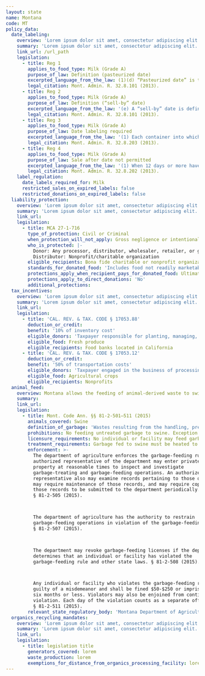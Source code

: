 ```yaml
---
layout: state
name: Montana
code: MT
policy_data:
  date_labeling:
    overview: 'Lorem ipsum dolor sit amet, consectetur adipiscing elit. Curabitur tellus mi, consequat at laoreet eget, vestibulum nec dolor. Vivamus volutpat quam ac quam bibendum rutrum.'
    summary: 'Lorem ipsum dolor sit amet, consectetur adipiscing elit. Curabitur tellus mi, consequat at laoreet eget, vestibulum nec dolor. Vivamus volutpat quam ac quam bibendum rutrum.'
    link_url: /url_path
    legislation:
      - title: Reg 1
        applies_to_food_type: Milk (Grade A)
        purpose_of_law: Definition (pasteurized date)
        excerpted_language_from_the_law: (1)(d) “Pasteurized date” is the same date a unit of milk completes pasteurization.
        legal_citation: Mont. Admin. R. 32.8.101 (2013).
      - title: Reg 2
        applies_to_food_type: Milk (Grade A)
        purpose_of_law: Definition (“sell-by” date)
        excerpted_language_from_the_law: '(e) A “sell-by” date is defined as the 12th consecutive day, never to exceed 288 hours, following pasteurization of a unit of milk.'
        legal_citation: Mont. Admin. R. 32.8.101 (2013).
      - title: Reg 3
        applies_to_food_type: Milk (Grade A)
        purpose_of_law: Date labeling required
        excerpted_language_from_the_law: '(1) Each container into which grade A pasteurized milk is placed for sale for public consumption must be marked with a pasteurized date and a sell-by date. (a) The sell-by and pasteurized date will be displayed in Arabic numerals or standard abbreviations for day and month, which shows the last day the milk may be sold as required by ARM 32.8.202.'
        legal_citation: Mont. Admin. R. 32.8.203 (2013).
      - title: Reg 4
        applies_to_food_type: Milk (Grade A)
        purpose_of_law: Sale after date not permitted
        excerpted_language_from_the_law: '(1) When 12 days or more have passed following pasteurization of a unit of grade A milk, there will be no quantities of that unit of milk sold or otherwise offered for public consumption. (2) No grade A pasteurized milk may be put in any container marked with a sell-by date which is more than 12 days after pasteurization of the milk for sale in Montana. (3) Unless otherwise agreed upon, the person who offers the milk for sale to the public is responsible for removing the milk at or before the expiration of the 12 days.'
        legal_citation: Mont. Admin. R. 32.8.202 (2013).
    label_regulation:
      date_labels_required_for: Milk
      restricted_sales_on_expired_labels: false
      restricted_donations_on_expired_labels: false
  liability_protection:
    overview: 'Lorem ipsum dolor sit amet, consectetur adipiscing elit. Curabitur tellus mi, consequat at laoreet eget, vestibulum nec dolor. Vivamus volutpat quam ac quam bibendum rutrum.'
    summary: 'Lorem ipsum dolor sit amet, consectetur adipiscing elit. Curabitur tellus mi, consequat at laoreet eget, vestibulum nec dolor. Vivamus volutpat quam ac quam bibendum rutrum.'
    link_url:
    legislation:
      - title: MCA 27-1-716
        type_of_protection: Civil or Criminal
        when_protection_will_not_apply: Gross negligence or intentional misconduct
        who_is_protected: |-
          Donor: Any processor, distributor, wholesaler, retailer, or gleaner
          Distributor: Nonprofit/charitable organization
        eligible_recipients: Bona fide charitable or nonprofit organization
        standards_for_donated_food: 'Includes food not readily marketable due to appearance, freshness, grade, or surplus'
        protections_apply_when_recipient_pays_for_donated_food: Ultimate distributor must distribute the food for free; donor is protected even if the ultimate distributor charges
        protections_apply_to_direct_donations: 'No'
        additional_protections:
  tax_incentives:
    overview: 'Lorem ipsum dolor sit amet, consectetur adipiscing elit. Curabitur tellus mi, consequat at laoreet eget, vestibulum nec dolor. Vivamus volutpat quam ac quam bibendum rutrum.'
    summary: 'Lorem ipsum dolor sit amet, consectetur adipiscing elit. Curabitur tellus mi, consequat at laoreet eget, vestibulum nec dolor. Vivamus volutpat quam ac quam bibendum rutrum.'
    link_url:
    legislation:
      - title: 'CAL. REV. & TAX. CODE § 17053.88'
        deduction_or_credit:
        benefit: '10% of inventory cost'
        eligible_donors: 'Taxpayer responsible for planting, managing, and harvesting crops'
        eligible_food: Fresh produce
        eligible_recipients: Food banks located in California
      - title: 'CAL. REV. & TAX. CODE § 17053.12'
        deduction_or_credit:
        benefit: '50% of transportation costs'
        eligible_donors: 'Taxpayer engaged in the business of processing, distributing, or selling agricultural products'
        eligible_food: Agricultural crops
        eligible_recipients: Nonprofits
  animal_feed:
    overview: Montana allows the feeding of animal-derived waste to swine provided that it has been properly heat-treated and fed by a licensed facility. All other waste may be fed to swine without heat-treatment. Individuals may feed household garbage to their own swine without heat-treating it and without a permit.
    summary:
    link_url:
    legislation:
      - title: Mont. Code Ann. §§ 81-2-501–511 (2015)
        animals_covered: Swine
        definition_of_garbage: 'Wastes resulting from the handling, preparation, cooking, and consumption of animal products, including animal carcasses or parts of animal carcasses, or other refuse of any character that has been associated with any animal products, including animal carcasses or parts of animal carcasses. § 81-2-501 (2015).'
        prohibitions: No feeding untreated garbage to swine. Exception for individuals feeding household garbage to swine. § 81-2-502 (2015).
        licensure_requirements: No individual or facility may feed garbage to animals or treat garbage to feed to animals without first obtaining an annual license from the department of agriculture. An individual may feed household garbage to his or her own swine without obtaining a license. § 81-2-502 (2015).
        treatment_requirements: Garbage fed to swine must be heated to a temperature of 212 degrees Fahrenheit for at least 30 minutes or treated in some other manner approved by the department of agriculture. § 81-2-509 (2015).
        enforcement: >-
          The department of agriculture enforces the garbage-feeding rule. An
          authorized representative of the department may enter private or public
          property at reasonable times to inspect and investigate
          garbage-treating and garbage-feeding operations. An authorized
          representative also may examine records pertaining to those operations,
          may require maintenance of those records, and may require copies of
          those records to be submitted to the department periodically.
          § 81-2-505 (2015).



          The department of agriculture has the authority to restrain
          garbage-feeding operations in violation of the garbage-feeding rule.
          § 81-2-507 (2015).



          The department may revoke garbage-feeding licenses if the department
          determines that an individual or facility has violated the
          garbage-feeding rule and other state laws. § 81-2-508 (2015).



          Any individual or facility who violates the garbage-feeding rule is
          guilty of a misdemeanor and shall be fined $50-$250 or imprisoned for
          six months or less. Violators may also be enjoined from continuing such
          violation. Each day of the violation counts as a separate offense.
          § 81-2-511 (2015).
        relevant_state_regulatory_body: 'Montana Department of Agriculture (§ 81-2-505 (2015)), <a href="http://agr.mt.gov/>http://agr.mt.gov/</a>.'
  organics_recycling_mandates:
    overview: 'Lorem ipsum dolor sit amet, consectetur adipiscing elit. Curabitur tellus mi, consequat at laoreet eget, vestibulum nec dolor. Vivamus volutpat quam ac quam bibendum rutrum.'
    summary: 'Lorem ipsum dolor sit amet, consectetur adipiscing elit. Curabitur tellus mi, consequat at laoreet eget, vestibulum nec dolor. Vivamus volutpat quam ac quam bibendum rutrum.'
    link_url:
    legislation:
      - title: legislation title
        generators_covered: lorem
        waste_production: lorem
        exemptions_for_distance_from_organics_processing_facility: lorem
---
```

